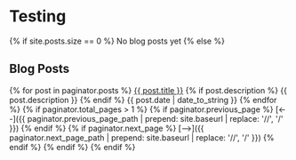 # Testing

{% if site.posts.size == 0 %}
  No blog posts yet
{% else %}
##  Blog Posts
{% for post in paginator.posts %}
[{{ post.title }}]({{post.url}})
{% if post.description %}
{{ post.description }}
{% endif %}
{{ post.date | date_to_string }}
{% endfor %} {% if paginator.total_pages > 1 %}
{% if paginator.previous_page %}
  [<--]({{ paginator.previous_page_path | prepend: site.baseurl | replace: '//', '/' }})
{% endif %}
{% if paginator.next_page %}
  [-->]({{ paginator.next_page_path | prepend: site.baseurl | replace: '//', '/' }})
{% endif %}
{% endif %}
{% endif %}
